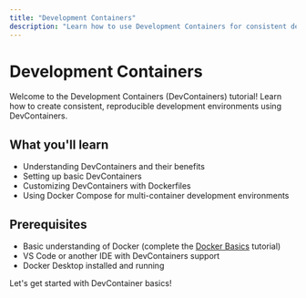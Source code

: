 ```yaml
---
title: "Development Containers"
description: "Learn how to use Development Containers for consistent development environments"
---
```


# Development Containers

Welcome to the Development Containers (DevContainers) tutorial! Learn how to create consistent, reproducible development environments using DevContainers.

## What you'll learn

- Understanding DevContainers and their benefits
- Setting up basic DevContainers
- Customizing DevContainers with Dockerfiles
- Using Docker Compose for multi-container development environments

## Prerequisites

- Basic understanding of Docker (complete the [Docker Basics](/tutorials/docker-basics) tutorial)
- VS Code or another IDE with DevContainers support
- Docker Desktop installed and running

Let's get started with DevContainer basics!